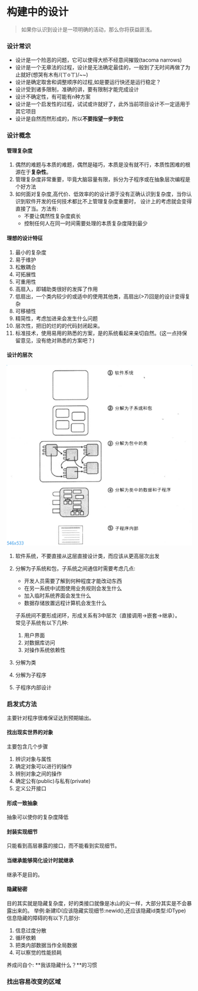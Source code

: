 # 构建中的设计
> 如果你认识到设计是一项明确的活动，那么你将获益匪浅。

### 设计常识
* 设计是一个险恶的问题，它可以使得大桥不经意间摧毁(tacoma narrows)
* 设计是一个无章法的过程，设计是无法确定最佳的，一般到了无时间再做了为止就好(想哭有木有/(ㄒoㄒ)/~~)
* 设计是确定取舍和调整顺序的过程,如是要运行快还是运行稳定？
* 设计受到诸多限制，准确的讲，要有限制才能完成设计
* 设计不确定性，有可能有n种方案
* 设计是一个启发性的过程，试试或许就好了，此外当前项目设计不一定适用于其它项目
* 设计是自然而然形成的，所以**不要指望一步到位**

### 设计概念

#### 管理复杂度
1. 偶然的难题与本质的难题，偶然是碰巧，本质是没有就不行，本质性困难的根源在于**复杂性**。
2. 管理复杂度非常重要，毕竟大脑容量有限，拆分为子程序或在抽象层次编程是个好方法
3. 如何面对复杂度,高代价、低效率的的设计源于没有正确认识到复杂度，当你认识到软件开发的任何技术都比不上管理复杂度重要时，
   设计上的考虑就会变得直接了当。方法有:
   - 不要让偶然性复杂度疯长
   - 控制任何人在同一时间需要处理的本质复杂度降到最少

#### 理想的设计特征
1. 最小的复杂度
2. 易于维护
3. 松散耦合
4. 可拓展性
5. 可重用性
6. 高扇入，即辅助类很好的发挥了作用
7. 低扇出，一个类内较少的或适中的使用其他类，高扇出(>7)回是的设计变得复杂
8. 可移植性
9. 精简性，考虑加进来会发生什么问题
10. 层次性，把旧的烂的的代码封闭起来。
11. 标准技术，使用易用的熟悉的方案，是的系统看起来亲切自然。(这一点持保留意见，没有绝对熟悉的方案吧？)

#### 设计的层次
![设计的层次示意图](./img/design_layer.png)  
1. 软件系统，不要直接从这层直接设计类，而应该从更高层次出发
2. 分解为子系统和包，子系统之间通信时需要考虑几点:
   - 开发人员需要了解到何种程度才能改动东西
   - 在另一系统中试图使用业务规则会发生什么
   - 加入临时系统界面会发生什么
   - 数据存储放置远程计算机会发生什么  

   子系统间不要形成闭环，形成关系有3中层次（直接调用->嵌套->继承）。  
   常见子系统有以下几种:  
   1. 用户界面
   2. 对数据库访问
   3. 对操作系统依赖性
3. 分解为类
4. 分解为子程序   
5. 子程序内部设计  

### 启发式方法
主要针对程序很难保证达到预期输出。

#### 找出现实世界的对象
主要包含几个步骤  
1. 辨识对象与属性
2. 确定对象可以进行的操作
3. 辨别对象之间的操作
4. 确定公有(public)与私有(private)
5. 定义公开接口

#### 形成一致抽象
抽象可以使你的复杂度降低

#### 封装实现细节
只能看到高层暴露的接口，而不能看到实现细节。

#### 当继承能够简化设计时就继承
继承不是目的。

#### 隐藏秘密
目的其实就是隐藏复杂度，好的类接口就像是冰山的尖一样，大部分其实是不会暴露出来的。
举例:新建ID(应该隐藏实现细节:newid(),还应该隐藏id类型:IDType)  
信息隐藏的障碍的有以下几部分:  
1. 信息过度分散
2. 循环依赖
3. 把类内部数据当作全局数据
4. 可以察觉的性能损耗  

养成问自个: **我该隐藏什么？**的习惯


### 找出容易改变的区域


